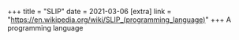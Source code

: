 +++
title = "SLIP"
date = 2021-03-06
[extra]
link = "https://en.wikipedia.org/wiki/SLIP_(programming_language)"
+++
A programming language

